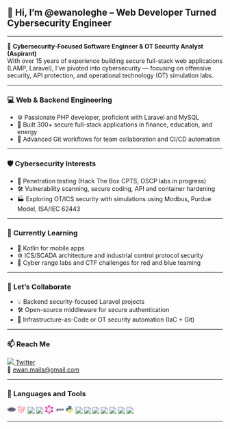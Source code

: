 <h2>👋 Hi, I’m @ewanoleghe – Web Developer Turned Cybersecurity Engineer</h2>
<hr>

🔐 **Cybersecurity-Focused Software Engineer & OT Security Analyst (Aspirant)**  
With over 15 years of experience building secure full-stack web applications (LAMP, Laravel), I’ve pivoted into cybersecurity — focusing on offensive security, API protection, and operational technology (OT) simulation labs.

---

### 💻 Web & Backend Engineering
- ⚙️ Passionate PHP developer, proficient with Laravel and MySQL
- 🚀 Built 300+ secure full-stack applications in finance, education, and energy
- 🧩 Advanced Git workflows for team collaboration and CI/CD automation

---

### 🛡️ Cybersecurity Interests
- 🧠 Penetration testing (Hack The Box CPTS, OSCP labs in progress)
- 🛠️ Vulnerability scanning, secure coding, API and container hardening
- 🏭 Exploring OT/ICS security with simulations using Modbus, Purdue Model, ISA/IEC 62443

---

### 🔬 Currently Learning
- 📲 Kotlin for mobile apps  
- ⚙️ ICS/SCADA architecture and industrial control protocol security  
- 🧪 Cyber range labs and CTF challenges for red and blue teaming

---

### 🤝 Let’s Collaborate
- 💡 Backend security-focused Laravel projects  
- 🛠️ Open-source middleware for secure authentication  
- 🧱 Infrastructure-as-Code or OT security automation (IaC + Git)

---

### 📫 Reach Me
<a href="https://twitter.com/e_oleghe"><code><img height="20" src="https://github.com/johan/svg-cleanups/blob/master/logos/twitter.svg"></code> Twitter</a>  
📧 ewan.mails@gmail.com

---

### 🧰 Languages and Tools

<code><img height="20" src="https://raw.githubusercontent.com/github/explore/80688e429a7d4ef2fca1e82350fe8e3517d3494d/topics/php/php.png"></code>
<code><img height="20" src="https://raw.githubusercontent.com/github/explore/80688e429a7d4ef2fca1e82350fe8e3517d3494d/topics/laravel/laravel.png"></code>
<code><img height="20" src="https://cdn.iconscout.com/icon/free/png-512/aws-1869025-1583149.png"></code>
<code><img height="20" src="https://user-images.githubusercontent.com/11978772/40430986-a0eb7b92-5e63-11e8-80eb-43fe07f664a6.png"></code>
<code><img height="20" src="https://raw.githubusercontent.com/github/explore/5c058a388828bb5fde0bcafd4bc867b5bb3f26f3/topics/graphql/graphql.png"></code>
<code><img height="20" src="https://raw.githubusercontent.com/github/explore/80688e429a7d4ef2fca1e82350fe8e3517d3494d/topics/bash/bash.png"></code>
<code><img height="20" src="https://raw.githubusercontent.com/github/explore/80688e429a7d4ef2fca1e82350fe8e3517d3494d/topics/python/python.png"></code>
<code><img height="20" src="https://avatars.githubusercontent.com/u/32689599?s=200&v=4"></code> <!-- Kotlin -->
<code><img height="20" src="https://cdn.icon-icons.com/icons2/2699/PNG/512/metasploit_logo_icon_168275.png"></code>
<code><img height="20" src="https://cdn-icons-png.flaticon.com/512/5968/5968322.png"></code> <!-- Burp Suite -->
<code><img height="20" src="https://upload.wikimedia.org/wikipedia/commons/thumb/6/6f/Nmap-logo.svg/2048px-Nmap-logo.svg.png"></code>
<code><img height="20" src="https://upload.wikimedia.org/wikipedia/commons/thumb/e/e7/Wireshark_icon.svg/1200px-Wireshark_icon.svg.png"></code>
<code><img height="20" src="https://upload.wikimedia.org/wikipedia/commons/thumb/0/0b/Docker_%28container_engine%29_logo.svg/2560px-Docker_%28container_engine%29_logo.svg.png"></code>
<code><img height="20" src="https://cdn-icons-png.flaticon.com/512/732/732212.png"></code> <!-- Linux -->

---

<!---
ewanoleghe/ewanoleghe is a ✨ special ✨ repository because its `README.md` (this file) appears on your GitHub profile.
You can click the Preview link to take a look at your changes.
--->
